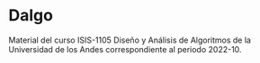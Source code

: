 # Dalgo
Material del curso ISIS-1105 Diseño y Análisis de Algoritmos de la Universidad de los Andes correspondiente al periodo 2022-10.